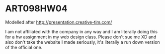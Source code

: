# ART098HW04
Modelled after http://presentation.creative-tim.com/

I am not affiliated with the company in any way and I am literally doing this for a hw assignment in my web design class. Please don't sue me XD and also don't take the website I made seriously, it's literally a run down version of the official one.
